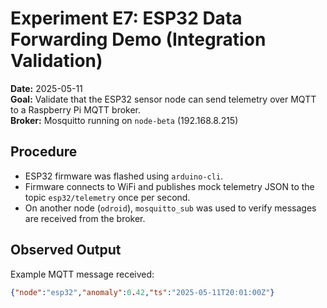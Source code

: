 # Experiment E7: ESP32 Data Forwarding Demo (Integration Validation)

**Date:** 2025-05-11  
**Goal:** Validate that the ESP32 sensor node can send telemetry over MQTT to a Raspberry Pi MQTT broker.  
**Broker:** Mosquitto running on `node-beta` (192.168.8.215)

## Procedure

- ESP32 firmware was flashed using `arduino-cli`.
- Firmware connects to WiFi and publishes mock telemetry JSON to the topic `esp32/telemetry` once per second.
- On another node (`odroid`), `mosquitto_sub` was used to verify messages are received from the broker.

## Observed Output

Example MQTT message received:

```json
{"node":"esp32","anomaly":0.42,"ts":"2025-05-11T20:01:00Z"}

